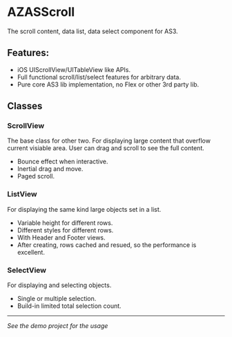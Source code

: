# AZASScroll

The scroll content, data list, data select component for AS3.

## Features:

- iOS UIScrollView/UITableView like APIs.
- Full functional scroll/list/select features for arbitrary data.
- Pure core AS3 lib implementation, no Flex or other 3rd party lib.

## Classes

### ScrollView

The base class for other two. For displaying large content that overflow current visiable area. User can drag and scroll to see the full content.

- Bounce effect when interactive.
- Inertial drag and move.
- Paged scroll.

### ListView

For displaying the same kind large objects set in a list.

- Variable height for different rows.
- Different styles for different rows.
- With Header and Footer views.
- After creating, rows cached and resued, so the performance is excellent.

### SelectView

For displaying and selecting objects.

- Single or multiple selection.
- Build-in limited total selection count.

---
_See the demo project for the usage_
